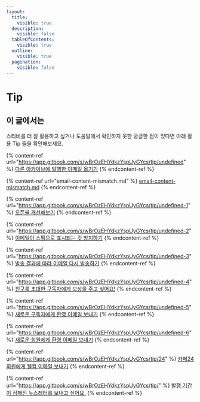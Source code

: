 ```yaml
---
layout:
  title:
    visible: true
  description:
    visible: false
  tableOfContents:
    visible: true
  outline:
    visible: true
  pagination:
    visible: false
---
```


# Tip

## 이 글에서는

스티비를 더 잘 활용하고 싶거나 도움말에서 확인하지 못한 궁금한 점이 있다면 아래 활용 Tip 들을 확인해보세요.

{% content-ref url="https://app.gitbook.com/s/wBrOzEHYdkzYspUyGYcs/tip/undefined" %}
[다른 아카이브에 발행한 이메일 옮기기](https://app.gitbook.com/s/wBrOzEHYdkzYspUyGYcs/tip/undefined)
{% endcontent-ref %}

{% content-ref url="email-content-mismatch.md" %}
[email-content-mismatch.md](email-content-mismatch.md)
{% endcontent-ref %}

{% content-ref url="https://app.gitbook.com/s/wBrOzEHYdkzYspUyGYcs/tip/undefined-1" %}
[오픈율 개선해보기](https://app.gitbook.com/s/wBrOzEHYdkzYspUyGYcs/tip/undefined-1)
{% endcontent-ref %}

{% content-ref url="https://app.gitbook.com/s/wBrOzEHYdkzYspUyGYcs/tip/undefined-2" %}
[이메일이 스팸으로 표시되는 것 방지하기](https://app.gitbook.com/s/wBrOzEHYdkzYspUyGYcs/tip/undefined-2)
{% endcontent-ref %}

{% content-ref url="https://app.gitbook.com/s/wBrOzEHYdkzYspUyGYcs/tip/undefined-3" %}
[발송 결과에 따라 이메일 다시 발송하기](https://app.gitbook.com/s/wBrOzEHYdkzYspUyGYcs/tip/undefined-3)
{% endcontent-ref %}

{% content-ref url="https://app.gitbook.com/s/wBrOzEHYdkzYspUyGYcs/tip/undefined-4" %}
[친구를 초대한 구독자에게 보상을 주고 싶어요!](https://app.gitbook.com/s/wBrOzEHYdkzYspUyGYcs/tip/undefined-4)
{% endcontent-ref %}

{% content-ref url="https://app.gitbook.com/s/wBrOzEHYdkzYspUyGYcs/tip/undefined-5" %}
[새로운 구독자에게 환영 이메일 보내기](https://app.gitbook.com/s/wBrOzEHYdkzYspUyGYcs/tip/undefined-5)
{% endcontent-ref %}

{% content-ref url="https://app.gitbook.com/s/wBrOzEHYdkzYspUyGYcs/tip/undefined-6" %}
[새로운 회원에게 환영 이메일 보내기](https://app.gitbook.com/s/wBrOzEHYdkzYspUyGYcs/tip/undefined-6)
{% endcontent-ref %}

{% content-ref url="https://app.gitbook.com/s/wBrOzEHYdkzYspUyGYcs/tip/24" %}
[카페24 회원에게 웰컴 이메일 보내기](https://app.gitbook.com/s/wBrOzEHYdkzYspUyGYcs/tip/24)
{% endcontent-ref %}

{% content-ref url="https://app.gitbook.com/s/wBrOzEHYdkzYspUyGYcs/tip/" %}
[발행 기간이 정해진 뉴스레터를 보내고 싶어요.](https://app.gitbook.com/s/wBrOzEHYdkzYspUyGYcs/tip/)
{% endcontent-ref %}
